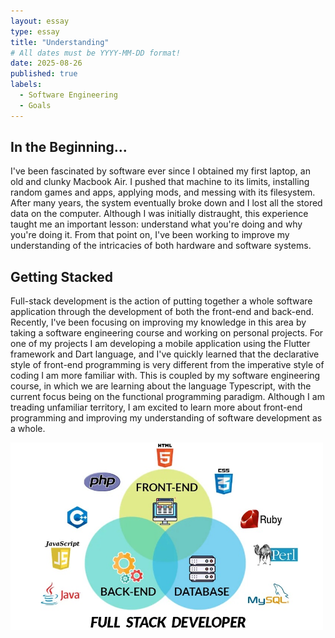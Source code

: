 ```yaml
---
layout: essay
type: essay
title: "Understanding"
# All dates must be YYYY-MM-DD format!
date: 2025-08-26
published: true
labels:
  - Software Engineering
  - Goals
---
```


## In the Beginning...

I've been fascinated by software ever since I obtained my first laptop, an old and clunky Macbook Air. I pushed that machine to its limits, installing random games and apps, applying mods, and messing with its filesystem. After many years, the system eventually broke down and I lost all the stored data on the computer. Although I was initially distraught, this experience taught me an important lesson: understand what you're doing and why you're doing it. From that point on, I've been working to improve my understanding of the intricacies of both hardware and software systems.

## Getting Stacked

Full-stack development is the action of putting together a whole software application through the development of both the front-end and back-end. Recently, I've been focusing on improving my knowledge in this area by taking a software engineering course and working on personal projects. For one of my projects I am developing a mobile application using the Flutter framework and Dart language, and I've quickly learned that the declarative style of front-end programming is very different from the imperative style of coding I am more familiar with. This is coupled by my software engineering course, in which we are learning about the language Typescript, with the current focus being on the functional programming paradigm. Although I am treading unfamiliar territory, I am excited to learn more about front-end programming and improving my understanding of software development as a whole.

<img height="300" src="../img/understanding/full-stack.jpeg" class="rounded float-end ps-4" >
